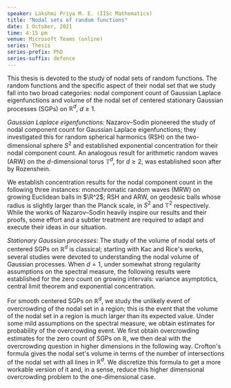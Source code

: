 ```yaml
---
speaker: Lakshmi Priya M. E. (IISc Mathematics)
title: "Nodal sets of random functions"
date: 1 October, 2021
time: 4:15 pm
venue: Microsoft Teams (online)
series: Thesis
series-prefix: PhD
series-suffix: defence
---
```


This thesis is devoted to the study of nodal sets of random functions. The random
functions and the specific aspect of their nodal set that we study fall into two
broad categories: nodal component count of Gaussian Laplace eigenfunctions and
volume of the nodal set of centered stationary Gaussian processes (SGPs) on
$\mathbb{R}^d$, $d \geq 1$.

_Gaussian Laplace eigenfunctions:_ Nazarov–Sodin pioneered the study of nodal
component count for Gaussian Laplace eigenfunctions; they investigated this for
random spherical harmonics (RSH) on the two-dimensional sphere $S^2$ and established
exponential concentration for their nodal component count. An analogous result for
arithmetic random waves (ARW) on the $d$-dimensional torus $\mathbb{T}^d$, for
$d \geq 2$, was established soon after by Rozenshein.

We establish concentration results for the nodal component count in the following
three instances: monochromatic random waves (MRW) on growing Euclidean balls in
$\R^2$; RSH and ARW, on geodesic balls whose radius is slightly larger than the
Planck scale, in $S^2$ and $\mathbb{T}^2$ respectively. While the works of
Nazarov–Sodin heavily inspire our results and their proofs, some effort and a
subtler treatment are required to adapt and execute their ideas in our situation.

_Stationary Gaussian processes:_ The study of the volume of nodal sets of centered
SGPs on $\mathbb{R}^d$ is classical; starting with Kac and Rice's works, several
studies were devoted to understanding the nodal volume of Gaussian processes. When
$d = 1$, under somewhat strong regularity assumptions on the spectral measure, the
following results were established for the zero count on growing intervals: variance
asymptotics, central limit theorem and exponential concentration.

For smooth centered SGPs on $\mathbb{R}^d$, we study the unlikely event of
overcrowding of the nodal set in a region; this is the event that the volume of the
nodal set in a region is much larger than its expected value. Under some mild
assumptions on the spectral measure, we obtain estimates for probability of the
overcrowding event. We first obtain overcrowding estimates for the zero count of
SGPs on $\mathbb{R}$, we then deal with the overcrowding question in higher
dimensions in the following way. Crofton's formula gives the nodal set's volume in
terms of the number of intersections of the nodal set with all lines in $\mathbb{R}^d$.
We discretize this formula to get a more workable version of it and, in a sense,
reduce this higher dimensional overcrowding problem to the one-dimensional case.
